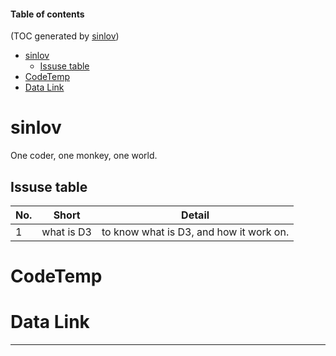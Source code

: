 #### Table of contents
(TOC generated by [sinlov](https://github.com/sinlov/ghtoc))
- [sinlov](#sinlov)
    - [Issuse table](#issuse-table)
- [CodeTemp](#codetemp)
- [Data Link](#data-link)

# sinlov

One coder, one monkey, one world.

## Issuse table

|No.|Short|Detail
|---|---|---|
|1|what is D3|to know what is D3, and how it work on.|

# CodeTemp



# Data Link



----
